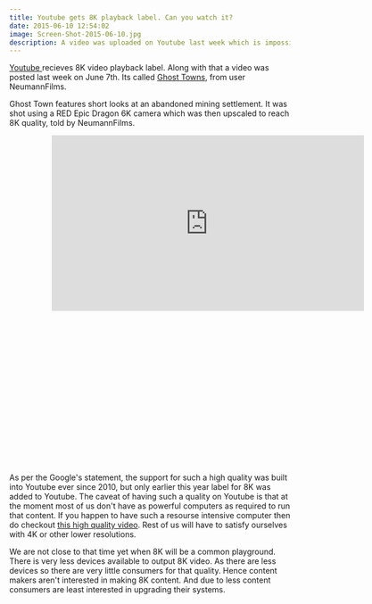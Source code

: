 ```yaml
---
title: Youtube gets 8K playback label. Can you watch it?
date: 2015-06-10 12:54:02
image: Screen-Shot-2015-06-10.jpg
description: A video was uploaded on Youtube last week which is impossibile for you to watch in it's highest resolution available.
---
```


<p class="intro"><span class="dropcap"><a href="http://www.youtube.com">Y</a></span><a href="http://www.youtube.com">outube </a>recieves 8K video playback label. Along with that a video was posted last week on June 7th. Its called <a href="https://www.youtube.com/watch?v=sLprVF6d7Ug">Ghost Towns</a>, from user NeumannFilms.</p>



<p>Ghost Town features short looks at an abandoned mining settlement. It was shot using a RED Epic Dragon 6K camera which was then upscaled to reach 8K quality, told by NeumannFilms.</p>

<div style="width: 70%;
margin: 0 auto; ">
<iframe width="560" height="315" src="https://www.youtube.com/embed/sLprVF6d7Ug" frameborder="0" allowfullscreen> </iframe>
</div>
<!-- Google adsens -->
<div style="width: 85%; margin: 20px auto; align: center;">
  <script async src="//pagead2.googlesyndication.com/pagead/js/adsbygoogle.js"></script>
<!-- inlace of image -->
<ins class="adsbygoogle"
     style="display:inline-block;width:300px;height:250px"
     data-ad-client="ca-pub-7301436099802085"
     data-ad-slot="7737067450"></ins>
<script>
(adsbygoogle = window.adsbygoogle || []).push({});
</script>
   </div>
<p>As per the Google's statement, the support for such a high quality was built into Youtube ever since 2010, but only earlier this year label for 8K was added to Youtube. The caveat of having such a quality on Youtube is that at the moment most of us don't have as powerful computers as required to run that content. If you happen to have such a resourse intensive computer then do checkout <a href="https://www.youtube.com/watch?v=sLprVF6d7Ug">this high quality video</a>. Rest of us will have to satisfy ourselves with 4K or other lower resolutions.</p>

<p>We are not close to that time yet when 8K will be a common playground. There is very less devices available to output 8K video. As there are less devices so there are very little consumers for that quality. Hence content makers aren't interested in making 8K content. And due to less content consumers are least interested in upgrading their systems.</p>
